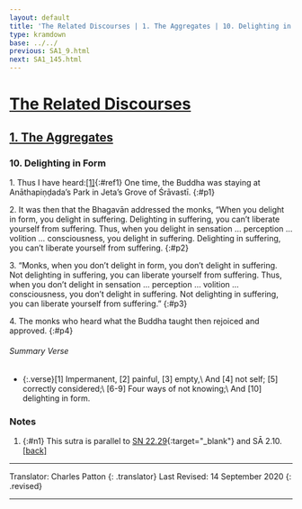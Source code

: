 ```yaml
---
layout: default
title: 'The Related Discourses | 1. The Aggregates | 10. Delighting in Form'
type: kramdown
base: ../../
previous: SA1_9.html
next: SA1_145.html
---
```


# [The Related Discourses](../index.html)
## [1. The Aggregates](index.html)
### 10. Delighting in Form

1\. Thus I have heard:[\[1\]](#n1){:#ref1} One time, the Buddha was staying at Anāthapiṇḍada’s Park in Jeta’s Grove of Śrāvastī.
{:#p1}

2\. It was then that the Bhagavān addressed the monks, “When you delight in form, you delight in suffering. Delighting in suffering, you can’t liberate yourself from suffering. Thus, when you delight in sensation … perception … volition … consciousness, you delight in suffering. Delighting in suffering, you can’t liberate yourself from suffering.
{:#p2}

3\. “Monks, when you don’t delight in form, you don’t delight in suffering. Not delighting in suffering, you can liberate yourself from suffering. Thus, when you don’t delight in sensation … perception … volition … consciousness, you don’t delight in suffering. Not delighting in suffering, you can liberate yourself from suffering.”
{:#p3}

4\. The monks who heard what the Buddha taught then rejoiced and approved.
{:#p4}

###### Summary Verse
* {:.verse}[1] Impermanent, [2] painful, [3] empty,\\
And [4] not self; [5] correctly considered;\\
[6-9] Four ways of not knowing;\\
And [10] delighting in form.

### Notes
1. {:#n1} This sutra is parallel to [SN 22.29](https://suttacentral.net/sn22.29){:target="_blank"} and SĀ 2.10. [\[back\]](#ref1)

---

Translator: Charles Patton
{: .translator}
Last Revised: 14 September 2020
{: .revised}

---

